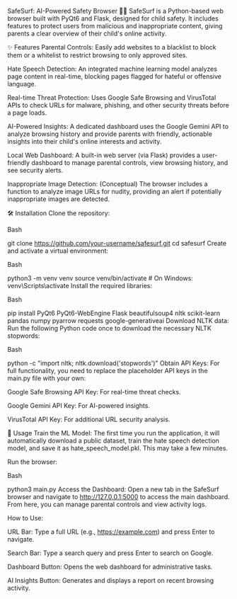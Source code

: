 SafeSurf: AI-Powered Safety Browser 🕵️‍♀️
SafeSurf is a Python-based web browser built with PyQt6 and Flask, designed for child safety. It includes features to protect users from malicious and inappropriate content, giving parents a clear overview of their child's online activity.

✨ Features
Parental Controls: Easily add websites to a blacklist to block them or a whitelist to restrict browsing to only approved sites.

Hate Speech Detection: An integrated machine learning model analyzes page content in real-time, blocking pages flagged for hateful or offensive language.

Real-time Threat Protection: Uses Google Safe Browsing and VirusTotal APIs to check URLs for malware, phishing, and other security threats before a page loads.

AI-Powered Insights: A dedicated dashboard uses the Google Gemini API to analyze browsing history and provide parents with friendly, actionable insights into their child's online interests and activity.

Local Web Dashboard: A built-in web server (via Flask) provides a user-friendly dashboard to manage parental controls, view browsing history, and see security alerts.

Inappropriate Image Detection: (Conceptual) The browser includes a function to analyze image URLs for nudity, providing an alert if potentially inappropriate images are detected.

🛠️ Installation
Clone the repository:

Bash

git clone https://github.com/your-username/safesurf.git
cd safesurf
Create and activate a virtual environment:

Bash

python3 -m venv venv
source venv/bin/activate  # On Windows: venv\Scripts\activate
Install the required libraries:

Bash

pip install PyQt6 PyQt6-WebEngine Flask beautifulsoup4 nltk scikit-learn pandas numpy pyarrow requests google-generativeai
Download NLTK data:
Run the following Python code once to download the necessary NLTK stopwords:

Bash

python -c "import nltk; nltk.download('stopwords')"
Obtain API Keys:
For full functionality, you need to replace the placeholder API keys in the main.py file with your own:

Google Safe Browsing API Key: For real-time threat checks.

Google Gemini API Key: For AI-powered insights.

VirusTotal API Key: For additional URL security analysis.

🚀 Usage
Train the ML Model:
The first time you run the application, it will automatically download a public dataset, train the hate speech detection model, and save it as hate_speech_model.pkl. This may take a few minutes.

Run the browser:

Bash

python3 main.py
Access the Dashboard:
Open a new tab in the SafeSurf browser and navigate to http://127.0.0.1:5000 to access the main dashboard. From here, you can manage parental controls and view activity logs.

How to Use:

URL Bar: Type a full URL (e.g., https://example.com) and press Enter to navigate.

Search Bar: Type a search query and press Enter to search on Google.

Dashboard Button: Opens the web dashboard for administrative tasks.

AI Insights Button: Generates and displays a report on recent browsing activity.
